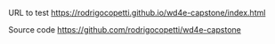 URL to test
https://rodrigocopetti.github.io/wd4e-capstone/index.html

Source code
https://github.com/rodrigocopetti/wd4e-capstone
